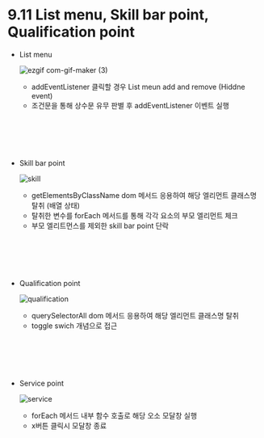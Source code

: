 # 9.11 List menu, Skill bar point, Qualification point

  - List menu
  
    ![ezgif com-gif-maker (3)](https://user-images.githubusercontent.com/78064720/132952465-33c549af-59af-45e1-93da-2942f675eb67.gif)
    
    * addEventListener 클릭할 경우 List meun add and remove (Hiddne event)
    * 조건문을 통해 상수문 유무 판별 후 addEventListener 이벤트 실행
  
   
   <br></br>
   <br></br>
   
  - Skill bar point

    ![skill](https://user-images.githubusercontent.com/78064720/132952995-d18000bd-3a29-48a9-8b3c-480b9e9b7918.gif)
  
    * getElementsByClassName dom 메서드 응용하여 해당 엘리먼트 클래스명 탈취 (배열 상태)
    * 탈취한 변수를 forEach 메서드를 통해 각각 요소의 부모 엘리먼트 체크
    * 부모 엘리트먼스를 제외한 skill bar point 단락
   
   
    <br></br>
    <br></br>
   
  - Qualification point
    
    ![qualification](https://user-images.githubusercontent.com/78064720/132953136-da7ee45c-b2c0-4c7d-bfdc-a52a6a97b3d4.gif)

    * querySelectorAll dom 메서드 응용하여 해당 엘리먼트 클래스명 탈취
    * toggle swich 개념으로 접근
  
    <br></br>
    <br></br>


  - Service point
    
    ![service](https://user-images.githubusercontent.com/78064720/133095089-3179d230-2f83-481d-8111-a3002f549d4d.gif)

    * forEach 메서드 내부 함수 호출로 해당 오소 모달창 실행
    * x버튼 클릭시 모달창 종료 


